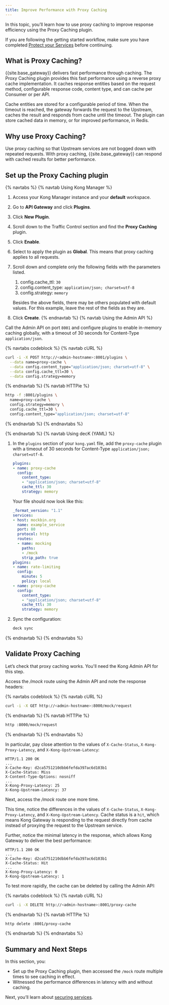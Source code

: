 ```yaml
---
title: Improve Performance with Proxy Caching
---
```


In this topic, you’ll learn how to use proxy caching to improve response efficiency using the Proxy Caching plugin.

If you are following the getting started workflow, make sure you have completed [Protect your Services](/gateway/{{page.kong_version}}/get-started/comprehensive/protect-services) before continuing.

## What is Proxy Caching?

{{site.base_gateway}} delivers fast performance through caching. The Proxy Caching plugin provides this fast performance using a reverse proxy cache implementation. It caches response entities based on the request method, configurable response code, content type, and can cache per Consumer or per API.

Cache entities are stored for a configurable period of time. When the timeout is reached, the gateway forwards the request to the Upstream, caches the result and responds from cache until the timeout. The plugin can store cached data in memory, or for improved performance, in Redis.

## Why use Proxy Caching?

Use proxy caching so that Upstream services are not bogged down with repeated requests. With proxy caching, {{site.base_gateway}} can respond with cached results for better performance.

## Set up the Proxy Caching plugin

{% navtabs %}
{% navtab Using Kong Manager %}

1. Access your Kong Manager instance and your **default** workspace.

2. Go to **API Gateway** and click **Plugins**.

3. Click **New Plugin**.

4. Scroll down to the Traffic Control section and find the **Proxy Caching** plugin.

5. Click **Enable**.

6. Select to apply the plugin as **Global**. This means that proxy caching applies to all requests.

7. Scroll down and complete only the following fields with the parameters listed.
    1. config.cache_ttl: `30`
    2. config.content_type: `application/json; charset=utf-8`
    3. config.strategy: `memory`

    Besides the above fields, there may be others populated with default values. For this example, leave the rest of the fields as they are.

8. Click **Create**.
{% endnavtab %}
{% navtab Using the Admin API %}

Call the Admin API on port `8001` and configure plugins to enable in-memory caching globally, with a timeout of 30 seconds for Content-Type `application/json`.

<!-- codeblock tabs -->
{% navtabs codeblock %}
{% navtab cURL %}
```sh
curl -i -X POST http://<admin-hostname>:8001/plugins \
  --data name=proxy-cache \
  --data config.content_type="application/json; charset=utf-8" \
  --data config.cache_ttl=30 \
  --data config.strategy=memory
```
{% endnavtab %}
{% navtab HTTPie %}
```sh
http -f :8001/plugins \
  name=proxy-cache \
  config.strategy=memory \
  config.cache_ttl=30 \
  config.content_type="application/json; charset=utf-8"
```
{% endnavtab %}
{% endnavtabs %}
<!-- end codeblock tabs -->

{% endnavtab %}
{% navtab Using decK (YAML) %}

1. In the `plugins` section of your `kong.yaml` file, add the `proxy-cache`
plugin with a timeout of 30 seconds for Content-Type
`application/json; charset=utf-8`.

    ``` yaml
    plugins:
    - name: proxy-cache
      config:
        content_type:
        - "application/json; charset=utf-8"
        cache_ttl: 30
        strategy: memory
    ```

    Your file should now look like this:

    ``` yaml
    _format_version: "1.1"
    services:
    - host: mockbin.org
      name: example_service
      port: 80
      protocol: http
      routes:
      - name: mocking
        paths:
        - /mock
        strip_path: true
    plugins:
    - name: rate-limiting
      config:
        minute: 5
        policy: local
    - name: proxy-cache
      config:
        content_type:
        - "application/json; charset=utf-8"
        cache_ttl: 30
        strategy: memory
    ```

2. Sync the configuration:

    ```bash
    deck sync
    ```

{% endnavtab %}
{% endnavtabs %}


## Validate Proxy Caching

Let’s check that proxy caching works. You'll need the Kong Admin API for this
step.

Access the */mock* route using the Admin API and note the response headers:

<!-- codeblock tabs -->
{% navtabs codeblock %}
{% navtab cURL %}
```sh
curl -i -X GET http://<admin-hostname>:8000/mock/request
```
{% endnavtab %}
{% navtab HTTPie %}
```sh
http :8000/mock/request
```
{% endnavtab %}
{% endnavtabs %}
<!-- end codeblock tabs -->

In particular, pay close attention to the values of `X-Cache-Status`, `X-Kong-Proxy-Latency`, and `X-Kong-Upstream-Latency`:
```
HTTP/1.1 200 OK
...
X-Cache-Key: d2ca5751210dbb6fefda397ac6d103b1
X-Cache-Status: Miss
X-Content-Type-Options: nosniff
...
X-Kong-Proxy-Latency: 25
X-Kong-Upstream-Latency: 37
```

Next, access the */mock* route one more time.

This time, notice the differences in the values of `X-Cache-Status`, `X-Kong-Proxy-Latency`, and `X-Kong-Upstream-Latency`. Cache status is a `hit`, which means Kong Gateway is responding to the request directly from cache instead of proxying the request to the Upstream service.

Further, notice the minimal latency in the response, which allows Kong Gateway to deliver the best performance:

```
HTTP/1.1 200 OK
...
X-Cache-Key: d2ca5751210dbb6fefda397ac6d103b1
X-Cache-Status: Hit
...
X-Kong-Proxy-Latency: 0
X-Kong-Upstream-Latency: 1
```

To test more rapidly, the cache can be deleted by calling the Admin API:

<!-- codeblock tabs -->
{% navtabs codeblock %}
{% navtab cURL %}
```sh
curl -i -X DELETE http://<admin-hostname>:8001/proxy-cache
```
{% endnavtab %}
{% navtab HTTPie %}
```sh
http delete :8001/proxy-cache
```
{% endnavtab %}
{% endnavtabs %}
<!-- end codeblock tabs -->

## Summary and Next Steps

In this section, you:

* Set up the Proxy Caching plugin, then accessed the `/mock` route multiple times to see caching in effect.
* Witnessed the performance differences in latency with and without caching.

Next, you’ll learn about [securing services](/gateway/{{page.kong_version}}/get-started/comprehensive/secure-services).
